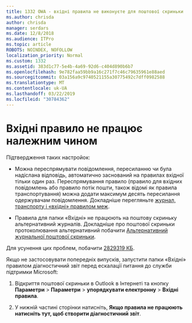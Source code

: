 ```yaml
---
title: 1332 OWA - вхідні правила не виконуєте для поштової скриньки
ms.author: chrisda
author: chrisda
manager: serdars
ms.date: 12/8/2018
ms.audience: ITPro
ms.topic: article
ROBOTS: NOINDEX, NOFOLLOW
localization_priority: Normal
ms.custom: 1332
ms.assetid: 383d1c77-5e4b-4a69-92d6-c404d890b6b7
ms.openlocfilehash: 9e782faa59bb9a16c271f7c46c79635961e88aed
ms.sourcegitcommit: 03a156a9c9740521155a30775492c7dff0982588
ms.translationtype: MT
ms.contentlocale: uk-UA
ms.lasthandoff: 03/22/2019
ms.locfileid: "30784362"
---
```

# <a name="an-inbox-rule-doesnt-work-as-expected"></a>Вхідні правило не працює належним чином

Підтвердження таких настройок:
  
- Можна переспрямувати повідомлення, пересиланню чи була надіслана відповідь, автоматично заснований на правилах вхідної тільки один раз. Переспрямування правило (правило для вхідних повідомлень або правило потік пошти, також відомі як правила транспортування) можна додати максимум десять пересилання одержувачам повідомлення. Докладніше перегляньте [журнал, транспорту і «вхідні» правилом меж](https://docs.microsoft.com/office365/servicedescriptions/exchange-online-service-description/exchange-online-limits).
    
- Правила для папки «Вхідні» не працюють на поштову скриньку альтернативний журналів. Докладніше про поштової скриньки протоколювання альтернативний побачити [Альтернативний журнальної поштової скриньки](https://docs.microsoft.com/Exchange/security-and-compliance/journaling/journaling#alternate-journaling-mailbox).
    
Для усунення цих проблем, побачити [2829319 КБ](https://support.microsoft.com/kb/2829319).
  
Якщо не застосовувати попередніх випусків, запустити папки «Вхідні» правилом діагностичний звіт перед ескалації питання до служби підтримки Microsoft:
  
1. Відкриття поштової скриньки в Outlook в Інтернеті та кнопку **Параметри** \> **Параметри** \> **упорядкувати електронну** \> **Вхідні правила**.
    
2. У нижній частині сторінки натисніть, **Якщо правила не працюють натисніть тут, щоб створити діагностичний звіт**.
    

